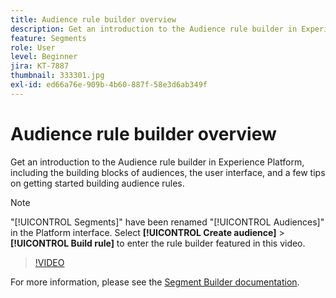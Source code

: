 ```yaml
---
title: Audience rule builder overview
description: Get an introduction to the Audience rule builder in Experience Platform, including the building blocks of audiences, the user interface, and a few tips on getting started building audience rules.
feature: Segments
role: User
level: Beginner
jira: KT-7887
thumbnail: 333301.jpg
exl-id: ed66a76e-909b-4b60-887f-58e3d6ab349f
---
```

# Audience rule builder overview

Get an introduction to the Audience rule builder in Experience Platform, including the building blocks of audiences, the user interface, and a few tips on getting started building audience rules.

>[!NOTE]
>
> "[!UICONTROL Segments]" have been renamed "[!UICONTROL Audiences]" in the Platform interface. Select **[!UICONTROL Create audience]** > **[!UICONTROL Build rule]** to enter the rule builder featured in this video.


>[!VIDEO](https://video.tv.adobe.com/v/333301/?quality=12&learn=on)

For more information, please see the [Segment Builder documentation](https://experienceleague.adobe.com/docs/experience-platform/segmentation/ui/segment-builder.html).
